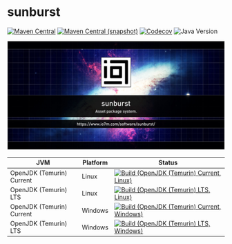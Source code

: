 sunburst
===

[![Maven Central](https://img.shields.io/maven-central/v/com.io7m.sunburst/com.io7m.sunburst.svg?style=flat-square)](http://search.maven.org/#search%7Cga%7C1%7Cg%3A%22com.io7m.sunburst%22)
[![Maven Central (snapshot)](https://img.shields.io/nexus/s/com.io7m.sunburst/com.io7m.sunburst?server=https%3A%2F%2Fs01.oss.sonatype.org&style=flat-square)](https://s01.oss.sonatype.org/content/repositories/snapshots/com/io7m/sunburst/)
[![Codecov](https://img.shields.io/codecov/c/github/io7m-com/sunburst.svg?style=flat-square)](https://codecov.io/gh/io7m-com/sunburst)
![Java Version](https://img.shields.io/badge/21-java?label=java&color=e6c35c)

![com.io7m.sunburst](./src/site/resources/sunburst.jpg?raw=true)

| JVM | Platform | Status |
|-----|----------|--------|
| OpenJDK (Temurin) Current | Linux | [![Build (OpenJDK (Temurin) Current, Linux)](https://img.shields.io/github/actions/workflow/status/io7m-com/sunburst/main.linux.temurin.current.yml)](https://www.github.com/io7m-com/sunburst/actions?query=workflow%3Amain.linux.temurin.current)|
| OpenJDK (Temurin) LTS | Linux | [![Build (OpenJDK (Temurin) LTS, Linux)](https://img.shields.io/github/actions/workflow/status/io7m-com/sunburst/main.linux.temurin.lts.yml)](https://www.github.com/io7m-com/sunburst/actions?query=workflow%3Amain.linux.temurin.lts)|
| OpenJDK (Temurin) Current | Windows | [![Build (OpenJDK (Temurin) Current, Windows)](https://img.shields.io/github/actions/workflow/status/io7m-com/sunburst/main.windows.temurin.current.yml)](https://www.github.com/io7m-com/sunburst/actions?query=workflow%3Amain.windows.temurin.current)|
| OpenJDK (Temurin) LTS | Windows | [![Build (OpenJDK (Temurin) LTS, Windows)](https://img.shields.io/github/actions/workflow/status/io7m-com/sunburst/main.windows.temurin.lts.yml)](https://www.github.com/io7m-com/sunburst/actions?query=workflow%3Amain.windows.temurin.lts)|
